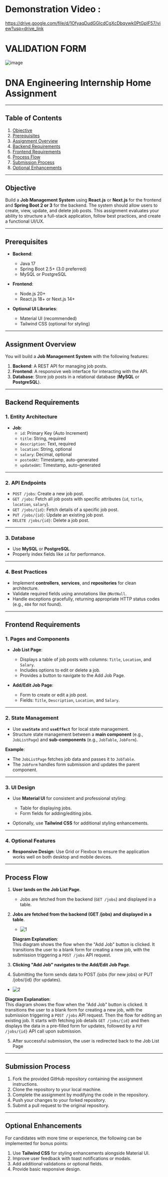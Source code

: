# **Demonstration Video :**
https://drive.google.com/file/d/1OfyaqDudGGIcdCgXcDbqywk0PtGpIF57/view?usp=drive_link

# **VALIDATION FORM**

![image](https://github.com/user-attachments/assets/6c193c37-c954-44da-9cef-200ebe68ab1c)


# **DNA Engineering Internship Home Assignment**

---

## **Table of Contents**
1. [Objective](#objective)  
2. [Prerequisites](#prerequisites)  
3. [Assignment Overview](#assignment-overview)  
4. [Backend Requirements](#backend-requirements)  
5. [Frontend Requirements](#frontend-requirements)  
6. [Process Flow](#process-flow)  
7. [Submission Process](#submission-process)  
8. [Optional Enhancements](#optional-enhancements)

---

## **Objective**
Build a **Job Management System** using **React.js** or **Next.js** for the frontend and **Spring Boot 2 or 3** for the backend. The system should allow users to create, view, update, and delete job posts. This assignment evaluates your ability to structure a full-stack application, follow best practices, and create a functional UI/UX.

---

## **Prerequisites**
- **Backend**:  
  - Java 17  
  - Spring Boot 2.5+ (3.0 preferred)  
  - MySQL or PostgreSQL  

- **Frontend**:  
  - Node.js 20+  
  - React.js 18+ or Next.js 14+  

- **Optional UI Libraries**:  
  - Material UI (recommended)  
  - Tailwind CSS (optional for styling)  

---

## **Assignment Overview**
You will build a **Job Management System** with the following features:
1. **Backend**: A REST API for managing job posts.  
2. **Frontend**: A responsive web interface for interacting with the API.  
3. **Database**: Store job posts in a relational database (**MySQL** or **PostgreSQL**).

---

## **Backend Requirements**

### 1. Entity Architecture
- **Job**:  
  - `id`: Primary Key (Auto Increment)  
  - `title`: String, required  
  - `description`: Text, required  
  - `location`: String, optional  
  - `salary`: Decimal, optional  
  - `postedAt`: Timestamp, auto-generated  
  - `updatedAt`: Timestamp, auto-generated  

---

### 2. API Endpoints
- `POST /jobs`: Create a new job post.  
- `GET /jobs`: Fetch all job posts with specific attributes (`id`, `title`, `location`, `salary`).  
- `GET /jobs/{id}`: Fetch details of a specific job post.  
- `PUT /jobs/{id}`: Update an existing job post.  
- `DELETE /jobs/{id}`: Delete a job post.  

---

### 3. Database
- Use **MySQL** or **PostgreSQL**.  
- Properly index fields like `id` for performance.  

---

### 4. Best Practices
- Implement **controllers**, **services**, and **repositories** for clean architecture.  
- Validate required fields using annotations like `@NotNull`.  
- Handle exceptions gracefully, returning appropriate HTTP status codes (e.g., `404` for not found).  

---

## **Frontend Requirements**

### 1. Pages and Components
- **Job List Page**:  
  - Displays a table of job posts with columns: `Title`, `Location`, and `Salary`.  
  - Includes options to edit or delete a job.  
  - Provides a button to navigate to the Add Job Page.  

- **Add/Edit Job Page**:  
  - Form to create or edit a job post.  
  - Fields: `Title`, `Description`, `Location`, and `Salary`.  

---

### 2. State Management
- Use **`useState`** and **`useEffect`** for local state management.  
- Structure state management between a **main component** (e.g., `JobListPage`) and **sub-components** (e.g., `JobTable`, `JobForm`).  

**Example**:  
- The `JobListPage` fetches job data and passes it to `JobTable`.  
- The `JobForm` handles form submission and updates the parent component.

---

### 3. UI Design
- Use **Material UI** for consistent and professional styling:  
  - Table for displaying jobs.  
  - Form fields for adding/editing jobs.  

- Optionally, use **Tailwind CSS** for additional styling enhancements.  

---

### 4. Optional Features
- **Responsive Design**: Use Grid or Flexbox to ensure the application works well on both desktop and mobile devices.  

---

## **Process Flow**

1. **User lands on the Job List Page**.  
   - Jobs are fetched from the backend (`GET /jobs`) and displayed in a table.  

2. **Jobs are fetched from the backend (GET /jobs) and displayed in a table**.  
   - ![1](https://github.com/user-attachments/assets/f2059043-8176-4038-963d-a14009f402f6)

   **Diagram Explanation**:  
   This diagram shows the flow when the "Add Job" button is clicked. It transitions the user to a blank form for creating a new job, with the submission triggering a `POST /jobs` API request.  

3. **Clicking "Add Job" navigates to the Add/Edit Job Page**.  

4. Submitting the form sends data to POST /jobs (for new jobs) or PUT /jobs/{id} (for updates).

  - ![2](https://github.com/user-attachments/assets/7aec2251-55bc-48ff-be03-3d7170787c99)

   **Diagram Explanation**:  
   This diagram shows the flow when the "Add Job" button is clicked. It transitions the user to a blank form for creating a new job, with the submission triggering a `POST /jobs` API request.
   Then the flow for editing an existing job. It starts with fetching job details `GET /jobs/{id}` and then displays the data in a pre-filled form for updates, followed by a `PUT /jobs/{id}` API call upon submission.


5. After successful submission, the user is redirected back to the Job List Page
---

## **Submission Process**
1. Fork the provided GitHub repository containing the assignment instructions.  
2. Clone the repository to your local machine.  
3. Complete the assignment by modifying the code in the repository.  
4. Push your changes to your forked repository.  
5. Submit a pull request to the original repository.  

---

## **Optional Enhancements**
For candidates with more time or experience, the following can be implemented for bonus points:  
1. Use **Tailwind CSS** for styling enhancements alongside Material UI.  
2. Improve user feedback with toast notifications or modals.  
3. Add additional validations or optional fields.  
4. Provide basic responsive design.  
